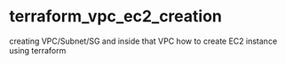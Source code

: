 # terraform_vpc_ec2_creation
creating VPC/Subnet/SG and inside that VPC how to create EC2 instance using terraform
